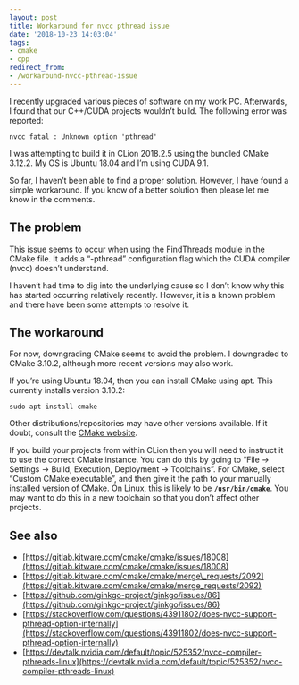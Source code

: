 ```yaml
---
layout: post
title: Workaround for nvcc pthread issue
date: '2018-10-23 14:03:04'
tags:
- cmake
- cpp
redirect_from:
- /workaround-nvcc-pthread-issue
---
```


I recently upgraded various pieces of software on my work PC. Afterwards, I found that our C++/CUDA projects wouldn’t build. The following error was reported:

```
nvcc fatal : Unknown option 'pthread'
```

I was attempting to build it in CLion 2018.2.5 using the bundled CMake 3.12.2. My OS is Ubuntu 18.04 and I’m using CUDA 9.1.

So far, I haven’t been able to find a proper solution. However, I have found a simple workaround. If you know of a better solution then please let me know in the comments.

## The problem

This issue seems to occur when using the FindThreads module in the CMake file. It adds a “-pthread” configuration flag which the CUDA compiler (nvcc) doesn’t understand.

I haven’t had time to dig into the underlying cause so I don’t know why this has started occurring relatively recently. However, it is a known problem and there have been some attempts to resolve it.

## The workaround

For now, downgrading CMake seems to avoid the problem. I downgraded to CMake 3.10.2, although more recent versions may also work.

If you’re using Ubuntu 18.04, then you can install CMake using apt. This currently installs version 3.10.2:

```console
sudo apt install cmake
```

Other distributions/repositories may have other versions available. If it doubt, consult the [CMake website](https://cmake.org/).

If you build your projects from within CLion then you will need to instruct it to use the correct CMake instance. You can do this by going to “File &rarr; Settings &rarr; Build, Execution, Deployment &rarr; Toolchains”. For CMake, select “Custom CMake executable”, and then give it the path to your manually installed version of CMake. On Linux, this is likely to be **`/usr/bin/cmake`**. You may want to do this in a new toolchain so that you don’t affect other projects.

## See also

- [https://gitlab.kitware.com/cmake/cmake/issues/18008](https://gitlab.kitware.com/cmake/cmake/issues/18008)
- [https://gitlab.kitware.com/cmake/cmake/merge\_requests/2092](https://gitlab.kitware.com/cmake/cmake/merge_requests/2092)
- [https://github.com/ginkgo-project/ginkgo/issues/86](https://github.com/ginkgo-project/ginkgo/issues/86)
- [https://stackoverflow.com/questions/43911802/does-nvcc-support-pthread-option-internally](https://stackoverflow.com/questions/43911802/does-nvcc-support-pthread-option-internally)
- [https://devtalk.nvidia.com/default/topic/525352/nvcc-compiler-pthreads-linux](https://devtalk.nvidia.com/default/topic/525352/nvcc-compiler-pthreads-linux)
